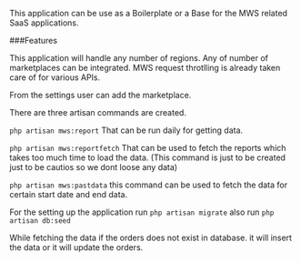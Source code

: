 This application can be use as a Boilerplate or a Base for the MWS related SaaS applications.


###Features

This application will handle any number of regions.
Any of number of marketplaces can be integrated.
MWS request throtlling is already taken care of for various APIs.


From the settings user can add the marketplace.


There are three artisan commands are created.

``php artisan mws:report``   That can be run daily for getting data.

``php artisan mws:reportfetch``  That can be used to fetch the reports which takes too much time to load the data. (This command is just to be created just to be cautios so we dont loose any data)

``php artisan mws:pastdata`` this command can be used to fetch the data for certain start date and end data.

For the setting up the application run ``php artisan migrate`` also run `php artisan db:seed`


While fetching the data if the orders does not exist in database. it will insert the data or it will update the orders.
